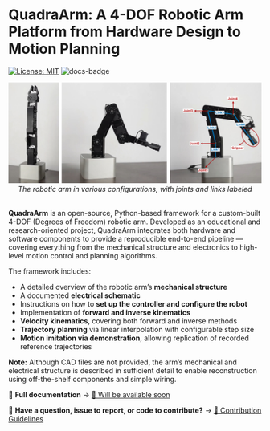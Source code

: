 # QuadraArm: A 4-DOF Robotic Arm Platform from Hardware Design to Motion Planning

[![License: MIT](https://img.shields.io/badge/License-MIT-yellow.svg)](https://opensource.org/licenses/MIT)
![docs-badge](https://img.shields.io/badge/docs-coming%20soon-lightgrey)

<p align="center">
  <img src="images/arm.png" alt="arm picture" style="max-width: 100%; height: auto;" />
  <em>The robotic arm in various configurations, with joints and links labeled</em>
  <br><br>
</p>

**QuadraArm** is an open-source, Python-based framework for a custom-built 4-DOF (Degrees of Freedom) robotic arm. Developed as an educational and research-oriented project, QuadraArm integrates both hardware and software components to provide a reproducible end-to-end pipeline — covering everything from the mechanical structure and electronics to high-level motion control and planning algorithms.

The framework includes:
- A detailed overview of the robotic arm’s **mechanical structure**
- A documented **electrical schematic**
- Instructions on how to **set up the controller and configure the robot**
- Implementation of **forward and inverse kinematics**
- **Velocity kinematics**, covering both forward and inverse methods
- **Trajectory planning** via linear interpolation with configurable step size
- **Motion imitation via demonstration**, allowing replication of recorded reference trajectories

**Note:** Although CAD files are not provided, the arm’s mechanical and electrical structure is described in sufficient detail to enable reconstruction using off-the-shelf components and simple wiring.

📘 **Full documentation** → [📄 Will be available soon](#)

🤝 **Have a question, issue to report, or code to contribute?** → [📌 Contribution Guidelines](CONTRIBUTING.md)